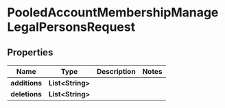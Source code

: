 

# PooledAccountMembershipManageLegalPersonsRequest


## Properties

| Name | Type | Description | Notes |
|------------ | ------------- | ------------- | -------------|
|**additions** | **List&lt;String&gt;** |  |  |
|**deletions** | **List&lt;String&gt;** |  |  |



